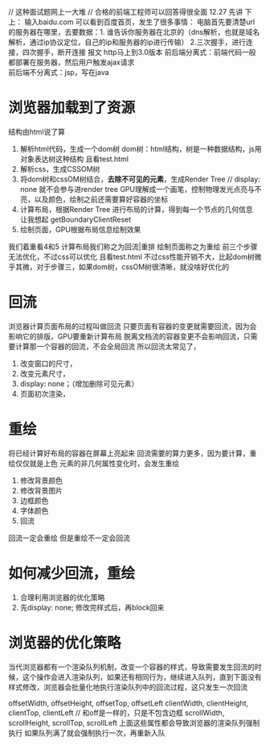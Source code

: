 // 这种面试题网上一大堆
// 合格的前端工程师可以回答得很全面
12.27 先讲  下
上：
输入baidu.com 可以看到百度首页，发生了很多事情：
    电脑首先要清楚url的服务器在哪里，去要数据：1. 谁告诉你服务器在北京的（dns解析，也就是域名解析，通过ip协议定位，自己的ip和服务器的ip进行传输）  2.三次握手，进行连接，四次握手，断开连接 报文  http马上到3.0版本 
    前后端分离式：前端代码一般都部署在服务器，然后用户触发ajax请求  
    前后端不分离式：jsp，写在java
# 浏览器加载到了资源  
结构由html说了算
1. 解析html代码，生成一个dom树
    dom树：html结构，树是一种数据结构，js用对象表达树这种结构 且看test.html
2. 解析css，生成CSSOM树
3. 将dom树和cssOM树结合，**去除不可见的元素**，生成Render Tree   // display: none 就不会参与进render tree
    GPU理解成一个画笔，控制物理发光点亮与不亮，以及颜色，绘制之前还需要算好容器的坐标
4. 计算布局，根据Render Tree 进行布局的计算，得到每一个节点的几何信息  让我想起 getBoundaryClientReset 
5. 绘制页面，GPU根据布局信息绘制效果

我们着重看4和5
计算布局我们称之为回流|重排  绘制页面称之为重绘
前三个步骤无法优化，不过css可以优化 且看test.html 不过css性能开销不大，比起dom树微乎其微，对于步骤三，如果dom树，cssOM树很清晰，就没啥好优化的


# 回流
浏览器计算页面布局的过程叫做回流
只要页面有容器的变更就需要回流，因为会影响它的排版，GPU要重新计算布局
脱离文档流的容器变更不会影响回流，只需要计算那一个容器的回流，不会全局回流
所以回流太常见了，
1. 改变窗口的尺寸，
2. 改变元素尺寸，
3. display: none；（增加删除可见元素）
4. 页面初次渲染，

# 重绘
将已经计算好布局的容器在屏幕上亮起来
回流需要的算力更多，因为要计算，重绘仅仅就是上色
元素的非几何属性变化时，会发生重绘
1. 修改背景颜色
2. 修改背景图片
3. 边框颜色
4. 字体颜色
5. 回流

回流一定会重绘  但是重绘不一定会回流

# 如何减少回流，重绘
1. 合理利用浏览器的优化策略
2. 先display: none; 修改完样式后，再block回来


# 浏览器的优化策略
当代浏览器都有一个渲染队列机制，改变一个容器的样式，导致需要发生回流的时候，这个操作会进入渲染队列，如果还有相同行为，继续进入队列，直到下面没有样式修改，浏览器会批量化地执行渲染队列中的回流过程，这只发生一次回流

offsetWidth, offsetHeight, offsetTop, offsetLeft 
clientWidth, clientHeight, clientTop, clientLeft // 和off是一样的，只是不包含边框
scrollWidth, scrollHeight, scrollTop, scrollLeft 
上面这些属性都会导致浏览器的渲染队列强制执行
如果队列满了就会强制执行一次，再重新入队


